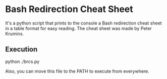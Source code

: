 # Bash Redirection Cheat Sheet

It's a python script that prints to the console a Bash redirection cheat sheet in a table format for easy reading.
The cheat sheet was made by Peter Krumins.

## Execution
python ./brcs.py

Also, you can move this file to the PATH to execute from everywhere.
